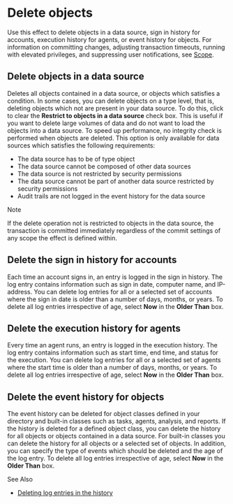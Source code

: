 # Delete objects

Use this effect to delete objects in a data source, sign in history for accounts, execution history for agents, or event history for objects. For information on committing changes, adjusting transaction timeouts, running with elevated privileges, and suppressing user notifications, see [Scope](../blocks/scope.md).

## Delete objects in a data source
Deletes all objects contained in a data source, or objects which satisfies a condition. In some cases, you can delete objects on a type level, that is, deleting objects which not are present in your data source. To do this, click to clear the **Restrict to objects in a data source** check box. This is useful if you want to delete large volumes of data and do not want to load the objects into a data source. To speed up performance, no integrity check is performed when objects are deleted. This option is only available for data sources which satisfies the following requirements:

* The data source has to be of type object
* The data source cannot be composed of other data sources
* The data source is not restricted by security permissions
* The data source cannot be part of another data source restricted by security permissions
* Audit trails are not logged in the event history for the data source

> [!NOTE]
> If the delete operation not is restricted to objects in the data source, the transaction is committed immediately regardless of the commit settings of any scope the effect is defined within.

## Delete the sign in history for accounts
Each time an account signs in, an entry is logged in the sign in history. The log entry contains information such as sign in date, computer name, and IP-address. You can delete log entries for all or a selected set of accounts where the sign in date is older than a number of days, months, or years. To delete all log entries irrespective of age, select **Now** in the **Older Than** box.  

## Delete the execution history for agents
Every time an agent runs, an entry is logged in the execution history. The log entry contains information such as start time, end time, and status for the execution. You can delete log entries for all or a selected set of agents where the start time is older than a number of days, months, or years. To delete all log entries irrespective of age, select **Now** in the **Older Than** box.

## Delete the event history for objects
The event history can be deleted for object classes defined in your directory and built-in classes such as tasks, agents, analysis, and reports. If the history is deleted for a defined object class, you can delete the history for all objects or objects contained in a data source. For built-in classes you can delete the history for all objects or a selected set of objects. In addition, you can specify the type of events which should be deleted and the age of the log entry. To delete all log entries irrespective of age, select **Now** in the **Older Than** box.  

See Also

*   [Deleting log entries in the history](../../../../../guidelines-and-best-practices/deleting-event-history-and-account-session-history.md)
